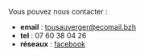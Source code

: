 Vous pouvez nous contacter :

- **email** : tousauverger@ecomail.bzh
- **tel** : 07 60 38 04 26
- **réseaux** : [facebook](https://www.facebook.com/Tous-Au-Verger-106680710873061/)
 